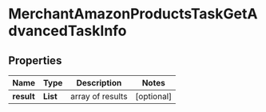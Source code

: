 # MerchantAmazonProductsTaskGetAdvancedTaskInfo


## Properties

| Name | Type | Description | Notes |
|------------ | ------------- | ------------- | -------------|
**result** | **List<MerchantAmazonProductsTaskGetAdvancedResultInfo>** | array of results |[optional]|